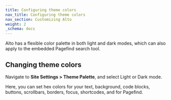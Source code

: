 ```yaml
---
title: Configuring theme colors
nav_title: Configuring theme colors
nav_section: Customizing Alto
weight: 2
_schema: docs
---
```

Alto has a flexible color palette in both light and dark modes, which can also apply to the embedded Pagefind search tool.

## Changing theme colors

Navigate to **Site Settings &gt; Theme Palette**, and select Light or Dark mode.


Here, you can set hex colors for your text, background, code blocks, buttons, scrollbars, borders, focus, shortcodes, and for Pagefind.
